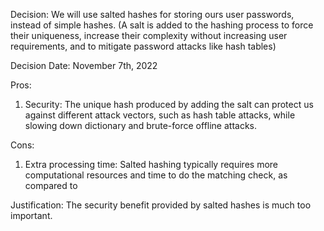 Decision: We will use salted hashes for storing ours user passwords, instead of simple hashes. (A salt is added to the hashing process to force their uniqueness, increase their complexity without increasing user requirements, and to mitigate password attacks like hash tables)

Decision Date: November 7th, 2022

Pros:

1. Security: The unique hash produced by adding the salt can protect us against different attack vectors, such as hash table attacks, while slowing down dictionary and brute-force offline attacks.


Cons:

1. Extra processing time: Salted hashing typically requires more computational resources and time to do the matching check, as compared to 


Justification: The security benefit provided by salted hashes is much too important.
